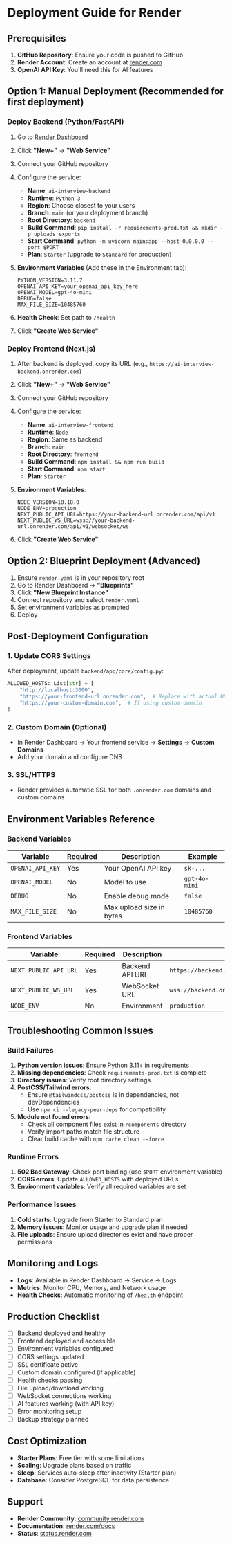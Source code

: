 # Deployment Guide for Render

## Prerequisites

1. **GitHub Repository**: Ensure your code is pushed to GitHub
2. **Render Account**: Create an account at [render.com](https://render.com)
3. **OpenAI API Key**: You'll need this for AI features

## Option 1: Manual Deployment (Recommended for first deployment)

### Deploy Backend (Python/FastAPI)

1. Go to [Render Dashboard](https://dashboard.render.com)
2. Click **"New+"** → **"Web Service"**
3. Connect your GitHub repository
4. Configure the service:
   - **Name**: `ai-interview-backend`
   - **Runtime**: `Python 3`
   - **Region**: Choose closest to your users
   - **Branch**: `main` (or your deployment branch)
   - **Root Directory**: `backend`
   - **Build Command**: `pip install -r requirements-prod.txt && mkdir -p uploads exports`
   - **Start Command**: `python -m uvicorn main:app --host 0.0.0.0 --port $PORT`
   - **Plan**: `Starter` (upgrade to `Standard` for production)

5. **Environment Variables** (Add these in the Environment tab):
   ```
   PYTHON_VERSION=3.11.7
   OPENAI_API_KEY=your_openai_api_key_here
   OPENAI_MODEL=gpt-4o-mini
   DEBUG=false
   MAX_FILE_SIZE=10485760
   ```

6. **Health Check**: Set path to `/health`
7. Click **"Create Web Service"**

### Deploy Frontend (Next.js)

1. After backend is deployed, copy its URL (e.g., `https://ai-interview-backend.onrender.com`)
2. Click **"New+"** → **"Web Service"**
3. Connect your GitHub repository
4. Configure the service:
   - **Name**: `ai-interview-frontend`
   - **Runtime**: `Node`
   - **Region**: Same as backend
   - **Branch**: `main`
   - **Root Directory**: `frontend`
   - **Build Command**: `npm install && npm run build`
   - **Start Command**: `npm start`
   - **Plan**: `Starter`

5. **Environment Variables**:
   ```
   NODE_VERSION=18.18.0
   NODE_ENV=production
   NEXT_PUBLIC_API_URL=https://your-backend-url.onrender.com/api/v1
   NEXT_PUBLIC_WS_URL=wss://your-backend-url.onrender.com/api/v1/websocket/ws
   ```

6. Click **"Create Web Service"**

## Option 2: Blueprint Deployment (Advanced)

1. Ensure `render.yaml` is in your repository root
2. Go to Render Dashboard → **"Blueprints"**
3. Click **"New Blueprint Instance"**
4. Connect repository and select `render.yaml`
5. Set environment variables as prompted
6. Deploy

## Post-Deployment Configuration

### 1. Update CORS Settings
After deployment, update `backend/app/core/config.py`:
```python
ALLOWED_HOSTS: List[str] = [
    "http://localhost:3000",
    "https://your-frontend-url.onrender.com",  # Replace with actual URL
    "https://your-custom-domain.com",  # If using custom domain
]
```

### 2. Custom Domain (Optional)
- In Render Dashboard → Your frontend service → **Settings** → **Custom Domains**
- Add your domain and configure DNS

### 3. SSL/HTTPS
- Render provides automatic SSL for both `.onrender.com` domains and custom domains

## Environment Variables Reference

### Backend Variables
| Variable | Required | Description | Example |
|----------|----------|-------------|---------|
| `OPENAI_API_KEY` | Yes | Your OpenAI API key | `sk-...` |
| `OPENAI_MODEL` | No | Model to use | `gpt-4o-mini` |
| `DEBUG` | No | Enable debug mode | `false` |
| `MAX_FILE_SIZE` | No | Max upload size in bytes | `10485760` |

### Frontend Variables
| Variable | Required | Description | Example |
|----------|----------|-------------|---------|
| `NEXT_PUBLIC_API_URL` | Yes | Backend API URL | `https://backend.onrender.com/api/v1` |
| `NEXT_PUBLIC_WS_URL` | Yes | WebSocket URL | `wss://backend.onrender.com/api/v1/websocket/ws` |
| `NODE_ENV` | No | Environment | `production` |

## Troubleshooting Common Issues

### Build Failures
1. **Python version issues**: Ensure Python 3.11+ in requirements
2. **Missing dependencies**: Check `requirements-prod.txt` is complete
3. **Directory issues**: Verify root directory settings
4. **PostCSS/Tailwind errors**: 
   - Ensure `@tailwindcss/postcss` is in dependencies, not devDependencies
   - Use `npm ci --legacy-peer-deps` for compatibility
5. **Module not found errors**: 
   - Check all component files exist in `/components` directory
   - Verify import paths match file structure
   - Clear build cache with `npm cache clean --force`

### Runtime Errors
1. **502 Bad Gateway**: Check port binding (use `$PORT` environment variable)
2. **CORS errors**: Update `ALLOWED_HOSTS` with deployed URLs
3. **Environment variables**: Verify all required variables are set

### Performance Issues
1. **Cold starts**: Upgrade from Starter to Standard plan
2. **Memory issues**: Monitor usage and upgrade plan if needed
3. **File uploads**: Ensure upload directories exist and have proper permissions

## Monitoring and Logs

- **Logs**: Available in Render Dashboard → Service → Logs
- **Metrics**: Monitor CPU, Memory, and Network usage
- **Health Checks**: Automatic monitoring of `/health` endpoint

## Production Checklist

- [ ] Backend deployed and healthy
- [ ] Frontend deployed and accessible
- [ ] Environment variables configured
- [ ] CORS settings updated
- [ ] SSL certificate active
- [ ] Custom domain configured (if applicable)
- [ ] Health checks passing
- [ ] File upload/download working
- [ ] WebSocket connections working
- [ ] AI features working (with API key)
- [ ] Error monitoring setup
- [ ] Backup strategy planned

## Cost Optimization

- **Starter Plans**: Free tier with some limitations
- **Scaling**: Upgrade plans based on traffic
- **Sleep**: Services auto-sleep after inactivity (Starter plan)
- **Database**: Consider PostgreSQL for data persistence

## Support

- **Render Community**: [community.render.com](https://community.render.com)
- **Documentation**: [render.com/docs](https://render.com/docs)
- **Status**: [status.render.com](https://status.render.com)